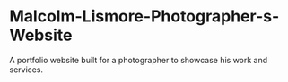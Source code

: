 # Malcolm-Lismore-Photographer-s-Website
A portfolio website built for a photographer to showcase his work and services.
